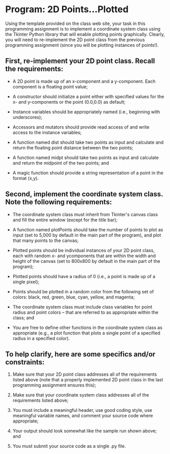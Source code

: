 # Program: 2D Points...Plotted

Using the template provided on the class web site, your task in this programming assignment is to implement a coordinate system class using the Tkinter Python library that will enable plotting points graphically. Clearly, you will need to re-implement the 2D point class from the previous programming assignment (since you will be plotting instances of points!).

## First, re-implement your 2D point class. Recall the requirements:

- A 2D point is made up of an x-component and a y-component. Each component is a floating
point value;

- A constructor should initialize a point either with specified values for the x- and y-components or
the point (0.0,0.0) as default;

- Instance variables should be appropriately named (i.e., beginning with underscores);

- Accessors and mutators should provide read access of and write access to the instance variables;

- A function named dist should take two points as input and calculate and return the floating
point distance between the two points;

- A function named midpt should take two points as input and calculate and return the
midpoint of the two points; and

- A magic function should provide a string representation of a point in the format (x,y).

## Second, implement the coordinate system class. Note the following requirements:

- The coordinate system class must inherit from Tkinter's canvas class and fill the entire window
(except for the title bar);

- A function named plotPoints should take the number of points to plot as input (set to
5,000 by default in the main part of the program), and plot that many points to the canvas;

- Plotted points should be individual instances of your 2D point class, each with random x- and ycomponents that are within the width and height of the canvas (set to 800x800 by default in
the main part of the program);

- Plotted points should have a radius of 0 (i.e., a point is made up of a single pixel);

- Points should be plotted in a random color from the following set of colors: black, red, green,
blue, cyan, yellow, and magenta;

- The coordinate system class must include class variables for point radius and point colors –
that are referred to as appropriate within the class; and

- You are free to define other functions in the coordinate system class as appropriate (e.g., a plot
function that plots a single point of a specified radius in a specified color).

## To help clarify, here are some specifics and/or constraints:

1. Make sure that your 2D point class addresses all of the requirements listed above (note that a
properly implemented 2D point class in the last programming assignment ensures this);

2. Make sure that your coordinate system class addresses all of the requirements listed above;

3. You must include a meaningful header, use good coding style, use meaningful variable names,
and comment your source code where appropriate;

4. Your output should look somewhat like the sample run shown above; and

5. You must submit your source code as a single .py file.
